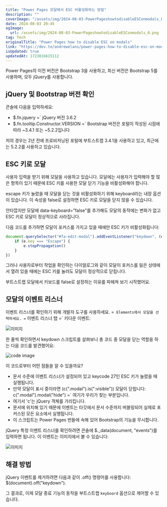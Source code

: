 ```yaml
---
title: "Power Pages 모달에서 ESC 비활성화하는 방법"
description: ""
coverImage: "/assets/img/2024-08-03-PowerPageshowtodisableESConmodals_0.png"
date: 2024-08-03 20:45
ogImage: 
  url: /assets/img/2024-08-03-PowerPageshowtodisableESConmodals_0.png
tag: Tech
originalTitle: "Power Pages how to disable ESC on modals"
link: "https://dev.to/andrewelans/power-pages-how-to-disable-esc-on-modals-d4a"
isUpdated: true
updatedAt: 1723816615112
---
```




Power Pages의 이전 버전은 Bootstrap 3을 사용하고, 최신 버전은 Bootstrap 5를 사용하며, 모두 jQuery를 사용합니다.

## jQuery 및 Bootstrap 버전 확인

콘솔에 다음을 입력하세요:

- $.fn.jquery =` jQuery 버전 3.6.2
- $.fn.tooltip.Constructor.VERSION =` Bootstrap 버전은 포털이 작성된 시점에 따라 ~3.4.1 또는 ~5.2.2입니다

<div class="content-ad"></div>

저의 경우는 2년 전에 프로비저닝된 포털에 부트스트랩 3.4.1을 사용하고 있고, 최근에는 5.2.2를 사용하고 있습니다.

## ESC 키로 모달

사용자 입력을 받기 위해 모달을 사용하고 있습니다. 모달에는 사용자가 입력해야 할 많은 항목이 있기 때문에 ESC 키를 사용한 모달 닫기 기능을 비활성화해야 합니다.

escape 키가 눌렸을 때 모달을 닫는 것을 비활성화하기 위해 keyboard라는 내장 옵션이 있습니다. 이 속성을 false로 설정하면 ESC 키로 모달을 닫지 않을 수 있습니다.

<div class="content-ad"></div>

안타깝지만 모달에 data-keyboard="false"를 추가해도 모달의 동작에는 변화가 없고 ESC 키로 모달이 정상적으로 사라집니다.

다음 코드를 추가하면 모달이 포커스를 가지고 있을 때에만 ESC 키가 비활성화됩니다:

```js
document.querySelector("#fa-edit-modal").addEventListener("keydown", (e) => {
    if (e.key === "Escape") {
        e.stopPropagation()
    }
})
```

그러나 사용자로부터 작업을 확인하는 다이얼로그와 같이 모달이 포커스를 잃은 상태에서 열려 있을 때에는 ESC 키를 눌러도 모달이 정상적으로 닫힙니다.

<div class="content-ad"></div>

부트스트랩 모달에서 키보드를 false로 설정하는 이유를 파헤쳐 보기 시작했어요.

## 모달의 이벤트 리스너

이벤트 리스너를 확인하기 위해 개발자 도구를 사용하세요. =` Elements에서 모달을 선택하세요. =` 이벤트 리스너 탭 =` 키다운 이벤트:

![이미지](/assets/img/2024-08-03-PowerPageshowtodisableESConmodals_0.png)

<div class="content-ad"></div>

한 줄씩 확인하면서 keydown 스크립트를 살펴보니 총 코드 중 모달을 닫는 역할을 하는 다음 코드를 발견했어요:

![code image](/assets/img/2024-08-03-PowerPageshowtodisableESConmodals_1.png)

이 코드로부터 어떤 점들을 알 수 있을까요?

- 문서 수준에 이벤트 리스너가 설정되어 있고 keycode 27인 ESC 키가 눌렸을 때 실행됩니다.
- 만약 모달이 표시 중이라면 (c(".modal").is(":visible")) 모달이 닫힙니다: c(".modal").modal("hide") =` 여기가 우리가 찾는 부분입니다.
- 여기서 'c'는 jQuery 객체를 가리킵니다.
- 문서에 위치해 있기 때문에 이벤트는 타깃에서 문서 수준까지 버블링되어 실제로 포커스된 모든 요소에서 실행됩니다.
- 이 스크립트는 Power Pages 번들에 속해 있어 Bootstrap의 기능을 무시합니다.

<div class="content-ad"></div>

jQuery 특정 이벤트 리스너를 확인하려면 콘솔에 $._data(document, "events")를 입력하면 됩니다. 이 이벤트는 이미지에서 볼 수 있습니다:

![이미지](/assets/img/2024-08-03-PowerPageshowtodisableESConmodals_2.png)

## 해결 방법

jQuery 이벤트를 제거하려면 다음과 같이 .off() 명령어를 사용합니다: $(document).off("keydown").

<div class="content-ad"></div>

그 결과로, 이제 모달 종료 기능의 동작을 부트스트랩 `keyboard` 옵션으로 제어할 수 있습니다.
